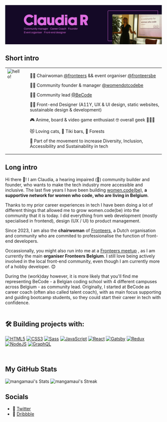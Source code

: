 <img width="1280" alt="hello!" src="cover-gh.png">
<br>


## **Short intro**
<table style="border:none">
<tr>
  <td style="vertical-align: top">
    <img width="300" alt="hello!" src="https://media1.tenor.com/images/72c9b849aa10b222371ebb99a6b1896a/tenor.gif" >
  </td>
  <td>
  </td>
  <td>

👩‍⚖️  Chairwoman [@fronteers](https://github.com/fronteers) && event organiser [@fronteersbe](https://github.com/fronteersbe)

💁‍♀️  Community founder & manager [@womendotcodebe](https://github.com/womendotcodebe)

👩‍🏫  Community lead [@BeCode](https://github.com/becodeorg)

👩‍💻  Front-end Designer (A11Y, UX & UI design, static websites, sustainable design & development) 

🎮  Anime, board & video game enthusiast 🤓 overall geek 👩🏻‍🎤

😻  Loving cats, 🍹 Tiki bars, 🌳 Forests

🌱 Part of the movement to increase Diversity, Inclusion, Accessibility and Sustainability in tech 
  </td>
</tr>
</table>

## **Long intro**

Hi there 👋! I am Claudia, a hearing impaired (🦻) community builder and founder, who wants to make the tech industry more accessible and inclusive.
The last five years I have been building <a href="https://womendotcode.be" target="_blank">women.code(be)</a>, **a supportive network for women who code, who are living in Belgium**. 

Thanks to my prior career experiences in tech I have been doing a lot of different things that allowed me to grow women.code(be) into the community that it is today. I did everything from web development (mostly specialised in frontend), design (UX / UI) to product management.
 
Since 2023, I am also the **chairwoman** of <a href="https://fronteers.nl" target="_blank">Fronteers</a>, a Dutch organisation and community who are commited to professionalise the function of front-end developers.

Occassionally, you might also run into me at a <a href="https://fronteersbe.github.io" target="_blank">Fronteers meetup</a> , as I am currently the main **organiser Fronteers Belgium**. I still love being actively involved in the local front-end community, even though I am currently more of a hobby developer. 😊

During the (work)day however, it is more likely that you'll find me representing BeCode - a Belgian coding school with 4 different campuses across Belgium - as community lead. Originally, I started at BeCode as career coach (often also called talent coach), with as main focus supporting and guiding bootcamp students, so they could start their career in tech with confidence.
<br><br>

## 🛠️ **Building projects with:**
<p align="left">
<a href="https://developer.mozilla.org/en-US/docs/Glossary/HTML5" target="_blank" rel="noreferrer"><img src="https://raw.githubusercontent.com/danielcranney/readme-generator/main/public/icons/skills/html5-colored.svg" width="36" height="36" alt="HTML5" /></a>
<a href="https://www.w3.org/TR/CSS/#css" target="_blank" rel="noreferrer"><img src="https://raw.githubusercontent.com/danielcranney/readme-generator/main/public/icons/skills/css3-colored.svg" width="36" height="36" alt="CSS3" /></a>
<a href="https://sass-lang.com/" target="_blank" rel="noreferrer"><img src="https://raw.githubusercontent.com/danielcranney/readme-generator/main/public/icons/skills/sass-colored.svg" width="36" height="36" alt="Sass" /></a>
<a href="https://developer.mozilla.org/en-US/docs/Web/JavaScript" target="_blank" rel="noreferrer"><img src="https://raw.githubusercontent.com/danielcranney/readme-generator/main/public/icons/skills/javascript-colored.svg" width="36" height="36" alt="JavaScript" /></a>
<a href="https://reactjs.org/" target="_blank" rel="noreferrer"><img src="https://raw.githubusercontent.com/danielcranney/readme-generator/main/public/icons/skills/react-colored.svg" width="36" height="36" alt="React" /></a>
<a href="https://www.gatsbyjs.com/" target="_blank" rel="noreferrer"><img src="https://raw.githubusercontent.com/danielcranney/readme-generator/main/public/icons/skills/gatsby-colored.svg" width="36" height="36" alt="Gatsby" /></a>
<a href="https://redux.js.org/" target="_blank" rel="noreferrer"><img src="https://raw.githubusercontent.com/danielcranney/readme-generator/main/public/icons/skills/redux-colored.svg" width="36" height="36" alt="Redux" /></a>
<a href="https://nodejs.org/en/" target="_blank" rel="noreferrer"><img src="https://raw.githubusercontent.com/danielcranney/readme-generator/main/public/icons/skills/nodejs-colored.svg" width="36" height="36" alt="NodeJS" /></a>
<a href="https://graphql.org/" target="_blank" rel="noreferrer"><img src="https://raw.githubusercontent.com/danielcranney/readme-generator/main/public/icons/skills/graphql-colored.svg" width="36" height="36" alt="GraphQL" /></a>
</p>
<br>


## **My GitHub Stats**

![mangamaui's Stats](https://github-readme-stats.vercel.app/api?username=mangamaui&theme=jolly&show_icons=true&hide_border=true&count_private=true)
![mangamaui's Streak](https://github-readme-streak-stats.herokuapp.com/?user=mangamaui&theme=jolly&hide_border=true)

## **Socials**

- 🦜 [Twitter](https://twitter.com/claudia_rndrs)
- 🏀 [Dribbble](https://dribbble.com/)
